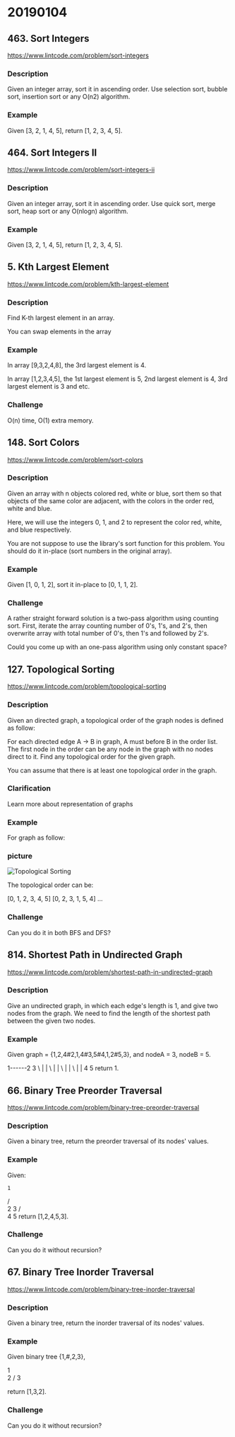 # 20190104

## 463. Sort Integers
https://www.lintcode.com/problem/sort-integers

### Description
Given an integer array, sort it in ascending order. Use selection sort, bubble sort, insertion sort or any O(n2) algorithm.

### Example
Given [3, 2, 1, 4, 5], return [1, 2, 3, 4, 5].


## 464. Sort Integers II
https://www.lintcode.com/problem/sort-integers-ii

### Description
Given an integer array, sort it in ascending order. Use quick sort, merge sort, heap sort or any O(nlogn) algorithm.

### Example
Given [3, 2, 1, 4, 5], return [1, 2, 3, 4, 5].


## 5. Kth Largest Element
https://www.lintcode.com/problem/kth-largest-element

### Description
Find K-th largest element in an array.

You can swap elements in the array

### Example
In array [9,3,2,4,8], the 3rd largest element is 4.

In array [1,2,3,4,5], the 1st largest element is 5, 2nd largest element is 4, 3rd largest element is 3 and etc.

### Challenge
O(n) time, O(1) extra memory.


## 148. Sort Colors
https://www.lintcode.com/problem/sort-colors

### Description
Given an array with n objects colored red, white or blue, sort them so that objects of the same color are adjacent, with the colors in the order red, white and blue.

Here, we will use the integers 0, 1, and 2 to represent the color red, white, and blue respectively.

You are not suppose to use the library's sort function for this problem.
You should do it in-place (sort numbers in the original array).

### Example
Given [1, 0, 1, 2], sort it in-place to [0, 1, 1, 2].

### Challenge
A rather straight forward solution is a two-pass algorithm using counting sort.
First, iterate the array counting number of 0's, 1's, and 2's, then overwrite array with total number of 0's, then 1's and followed by 2's.

Could you come up with an one-pass algorithm using only constant space?


## 127. Topological Sorting
https://www.lintcode.com/problem/topological-sorting

### Description
Given an directed graph, a topological order of the graph nodes is defined as follow:

For each directed edge A -> B in graph, A must before B in the order list.
The first node in the order can be any node in the graph with no nodes direct to it.
Find any topological order for the given graph.

You can assume that there is at least one topological order in the graph.

### Clarification
Learn more about representation of graphs

### Example
For graph as follow:

### picture

![Topological Sorting](https://github.com/porrychen/algorithm/blob/master/20190104/127.%20Topological%20Sorting.jpeg?raw=true)

The topological order can be:

[0, 1, 2, 3, 4, 5]
[0, 2, 3, 1, 5, 4]
...

### Challenge
Can you do it in both BFS and DFS?


## 814. Shortest Path in Undirected Graph
https://www.lintcode.com/problem/shortest-path-in-undirected-graph

### Description
Give an undirected graph, in which each edge's length is 1, and give two nodes from the graph. We need to find the length of the shortest path between the given two nodes.

### Example
Given graph = {1,2,4#2,1,4#3,5#4,1,2#5,3}, and nodeA = 3, nodeB = 5.

1------2  3
 \     |  |
  \    |  |
   \   |  |
    \  |  |
      4   5
return 1.


## 66. Binary Tree Preorder Traversal
https://www.lintcode.com/problem/binary-tree-preorder-traversal

### Description
Given a binary tree, return the preorder traversal of its nodes' values.

### Example
Given:

    1
   / \
  2   3
 / \
4   5
return [1,2,4,5,3].

### Challenge
Can you do it without recursion?


## 67. Binary Tree Inorder Traversal
https://www.lintcode.com/problem/binary-tree-inorder-traversal

### Description
Given a binary tree, return the inorder traversal of its nodes' values.

### Example
Given binary tree {1,#,2,3},

   1
    \
     2
    /
   3


return [1,3,2].

### Challenge
Can you do it without recursion?
